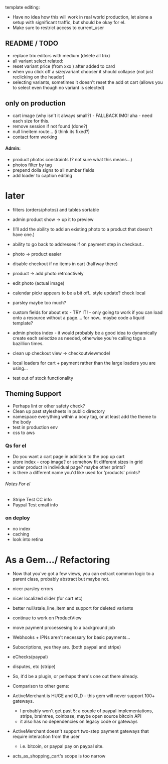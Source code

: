 template editing:

- Have no idea how this will work in real world production, let alone a setup with significant traffic, but should be okay for el.
- Make sure to restrict access to current_user



## README / TODO
- replace trix editors with medium (delete all trix)
- all variant select related:
- reset variant price (from xxx ) after added to card
- when you click off a size/variant chooser it should collapse (not just reclicking on the header)
- selecting variants, sometimes it doesn't reset the add ot cart (allows you to select even though no variant is selected)

## only on production

- cart image (why isn't it always small?) - FALLBACK IMG!  aha - need each size for this.
- remove session if not found (done?)
- null lineitem route... (i think its fixed?)
- contact form working

#### Admin:
- product photos constraints (? not sure what this means...)
- photos filter by tag
- prepend dolla signs to all number fields
- add loader to caption editing

# later
- filters (orders/photos) and tables sortable
- admin product show -> up it to preview
- (I’ll add the ability to add an existing photo to a product that doesn’t have one.)
- ability to go back to addresses if on payment step in checkout..
- photo -> product easier
- disable checkout if no items in cart (halfway there)
- product -> add photo retroactively
- edit photo (actual image)
- calendar pickr appears to be a bit off.. style update?  check local


- parsley maybe too much?
- custom fields for about etc - TRY IT! - only going to work if you can load onto a resource without a page.... for now.. maybe code a liquid template?
- admin photos index - it would probably be a good idea to dynamically create each selectize as needed, otherwise you're calling tags a bazillion times.
- clean up checkout view -> checkoutviewmodel
- local loaders for cart + payment rather than the large loaders you are using...
- test out of stock functionality

## Theming Support 
- Perhaps lint or other safety check?
- Clean up past stylesheets in public directory
- namespace everything within a body tag, or at least add the theme to the body
- test in production env
- css to aws

### Qs for el
- Do you want a cart page in addition to the pop up cart
- store index - crop image?  or somehow fit different sizes in grid
- under product in indiviidual page?  maybe other prints?
- is there a different name you'd like used for 'products'  prints?



###### Notes For el
- Stripe Test CC info
- Paypal Test email info


### on deploy
- no index
- caching
- look into retina


# As a Gem.../ Refactoring
- Now that you've got a few views, you can extract common logic to a parent class, probably abstract but maybe not.
- nicer parsley errors
- nicer localized slider (for cart etc)
- better null/stale_line_item and support for deleted variants
- continue to work on ProductView
- move payment processesing to a background job 
 
- Webhooks + IPNs aren't necessary for basic payments...
 - Subscriptions, yes they are. (both paypal and stripe)
 - eChecks(paypal)
 - disputes, etc (stripe)
 - So, it'd be a plugin, or perhaps there's one out there already. 
 
- Comparison to other gems:
 - ActiveMerchant is HUGE and OLD - this gem will never support 100+ gateways.  
   - I probably won't get past 5: a couple of paypal implementations, stripe, braintree, coinbase, maybe open source bitcoin API
   - it also has no dependencies on legacy code or gateways
 - ActiveMerchant doesn't support two-step payment gateways that require interaction from the user
   - i.e. bitcoin, or paypal pay on paypal site.

 - acts_as_shopping_cart's scope is too narrow